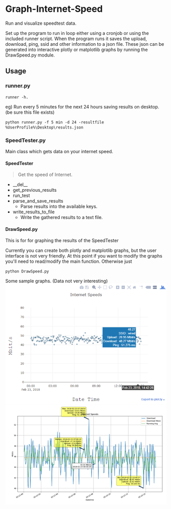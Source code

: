 # Graph-Internet-Speed
Run and visualize speedtest data.

Set up the program to run in loop either using a cronjob or using the included runner script. When the program runs it saves the upload, download, ping, ssid and other information to a json file. These json can be generated into interactive plotly or matplotlib graphs by running the DrawSpeed.py module. 

## Usage

### runner.py
    runner -h.

eg) Run every 5 minutes for the next 24 hours saving results on desktop. (be sure this file exists)

    python runner.py -f 5 min -d 24 -resultfile %UserProfile%\Desktop\results.json

### SpeedTester.py
Main class which gets data on your internet speed.
#### SpeedTester
> Get the speed of Internet.

- \_\_del\_\_
- get\_previous\_results
- run\_test
- parse\_and\_save\_results
  - Parse results into the available keys.
- write\_results\_to\_file
  - Write the gathered results to a text file.

#### DrawSpeed.py

This is for for graphing the results of the SpeedTester

Currently you can create both plotly and matplotlib graphs, but the user interface is not very friendly. At this point if you want to modify the graphs you'll need to read/modify the main function. Otherwise just

    python DrawSpeed.py

Some sample graphs. (Data not very interesting)
![Plotly Graph](data/plotly.png "Plotly Graph Example")
![PyPlot Graph](data/pyplot.png "PyPlotP Graph Example")
